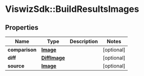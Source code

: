 # ViswizSdk::BuildResultsImages

## Properties
Name | Type | Description | Notes
------------ | ------------- | ------------- | -------------
**comparison** | [**Image**](Image.md) |  | [optional] 
**diff** | [**DiffImage**](DiffImage.md) |  | [optional] 
**source** | [**Image**](Image.md) |  | [optional] 


